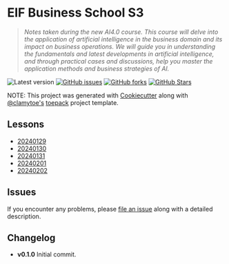 # EIF Business School S3

> *Notes taken during the new AI4.0 course. This course will delve into the application of artificial intelligence in the business domain and its impact on business operations. We will guide you in understanding the fundamentals and latest developments in artificial intelligence, and through practical cases and discussions, help you master the application methods and business strategies of AI.*

![Latest version][latest-version]
[![GitHub issues][issues-image]][issues-url]
[![GitHub forks][fork-image]][fork-url]
[![GitHub Stars][stars-image]][stars-url]

NOTE: This project was generated with [Cookiecutter](https://github.com/audreyr/cookiecutter) along with [@clamytoe's](https://github.com/clamytoe) [toepack](https://github.com/clamytoe/toepack) project template.

## Lessons

* [20240129](notes/20240129.md)
* [20240130](notes/20240130.md)
* [20240131](notes/20240131.md)
* [20240201](notes/20240201.md)
* [20240202](notes/20240202.md)

## Issues

If you encounter any problems, please [file an issue](https://github.com/clamytoe/toepack/issues) along with a detailed description.

## Changelog

* **v0.1.0** Initial commit.

[latest-version]:https://img.shields.io/badge/version-0.1.0-blue.svg
[issues-image]:https://img.shields.io/github/issues/clamytoe/eif.svg
[issues-url]:https://github.com/clamytoe/eif/issues
[fork-image]:https://img.shields.io/github/forks/clamytoe/eif.svg
[fork-url]:https://github.com/clamytoe/eif/network
[stars-image]:https://img.shields.io/github/stars/clamytoe/eif.svg
[stars-url]:https://github.com/clamytoe/eif/stargazers
